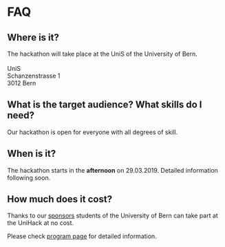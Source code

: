# FAQ
## Where is it?
The hackathon will take place at the UniS of the University of Bern.
<br>
<br>
UniS
<br>
Schanzenstrasse 1
<br>
3012 Bern
<br>

## What is the target audience? What skills do I need?
Our hackathon is open for everyone with all degrees of skill.

## When is it?
The hackathon starts in the **afternoon** on 29.03.2019. Detailed information following soon.

## How much does it cost?
Thanks to our [sponsors](/en/sponsors) students of the University of Bern can take part at the UniHack at no cost.

Please check [program page](/en/program) for detailed information. 
